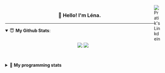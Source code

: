 <!--
<a href="https://twitter.com" target="_blank" rel="nofollow">
 <img align="right" alt="Pratik's Twitter" width="22px" src="https://cdn.jsdelivr.net/npm/simple-icons@v3/icons/twitter.svg" />
</a> 

-->
<a href="https://www.linkedin.com/in/lenagiacalone/" target="_blank" rel="nofollow">
 <img align="right" alt="Pratik's Linkdein" width="22px" src="https://cdn.jsdelivr.net/npm/simple-icons@v3/icons/linkedin.svg" />
</a>



<h3 align="center">👋 Hello! I'm Léna.</h3>

---

<!--
**lgiacalo/lgiacalo** is a ✨ _special_ ✨ repository because its `README.md` (this file) appears on your GitHub profile.

Here are some ideas to get you started:

- 🔭 I’m currently working on ...
- 🌱 I’m currently learning ...
- 👯 I’m looking to collaborate on ...
- 🤔 I’m looking for help with ...
- 💬 Ask me about ...
- 📫 How to reach me: ...
- 😄 Pronouns: ...
- ⚡ Fun fact: ...
-->

<details open>
 <summary> 😇 <b>My Github Stats</b>: </summary>
<br>
<p align = "center">
  <img src = "https://github-readme-stats.vercel.app/api?username=lgiacalo&show_icons=true&theme=nord" width="420">
  <img src = "https://github-readme-stats.vercel.app/api/top-langs/?username=lgiacalo&layout=compact&theme=nord">
</p>
 
<br>
<p align = "center">
  <imp src = "https://github-readme-stats.vercel.app/api/wakatime?username=lgiacalo&theme=nord">
</p>

</details>

<details>
 <summary>🤖 <b>My programming stats</b></summary>
 <br>
 
<!--START_SECTION:waka-->
![Code Time](http://img.shields.io/badge/Code%20Time-1%2C533%20hrs%2052%20mins-blue)

![Lines of code](https://img.shields.io/badge/From%20Hello%20World%20I%27ve%20Written-884%20Thousand%20lines%20of%20code-blue)

**🐱 My GitHub Data** 

> 🏆 120 Contributions in the Year 2022
 > 
> 📦 298.1 kB Used in GitHub's Storage 
 > 
> 🚫 Not Opted to Hire
 > 
> 📜 45 Public Repositories 
 > 
> 🔑 34 Private Repositories  
 > 
**I'm an Early 🐤** 

```text
🌞 Morning    91 commits     ██████░░░░░░░░░░░░░░░░░░░   25.93% 
🌆 Daytime    215 commits    ███████████████░░░░░░░░░░   61.25% 
🌃 Evening    45 commits     ███░░░░░░░░░░░░░░░░░░░░░░   12.82% 
🌙 Night      0 commits      ░░░░░░░░░░░░░░░░░░░░░░░░░   0.0%

```
📅 **I'm Most Productive on Monday** 

```text
Monday       82 commits     █████░░░░░░░░░░░░░░░░░░░░   23.36% 
Tuesday      62 commits     ████░░░░░░░░░░░░░░░░░░░░░   17.66% 
Wednesday    73 commits     █████░░░░░░░░░░░░░░░░░░░░   20.8% 
Thursday     73 commits     █████░░░░░░░░░░░░░░░░░░░░   20.8% 
Friday       56 commits     ████░░░░░░░░░░░░░░░░░░░░░   15.95% 
Saturday     5 commits      ░░░░░░░░░░░░░░░░░░░░░░░░░   1.42% 
Sunday       0 commits      ░░░░░░░░░░░░░░░░░░░░░░░░░   0.0%

```


📊 **This Week I Spent My Time On** 

```text
⌚︎ Time Zone: Europe/Paris

💬 Programming Languages: 
JavaScript               5 hrs 1 min         █████████████████░░░░░░░░   70.72% 
Bash                     1 hr 36 mins        █████░░░░░░░░░░░░░░░░░░░░   22.63% 
Markdown                 20 mins             █░░░░░░░░░░░░░░░░░░░░░░░░   4.77% 
Other                    5 mins              ░░░░░░░░░░░░░░░░░░░░░░░░░   1.3% 
CSS                      1 min               ░░░░░░░░░░░░░░░░░░░░░░░░░   0.29%

🔥 Editors: 
VS Code                  3 hrs 13 mins       █████████████████████████   100.0%

🐱‍💻 Projects: 
pappers-augmentations-ser2 hrs 58 mins       ██████████░░░░░░░░░░░░░░░   39.62% 
api-nodejs               2 hrs 52 mins       █████████░░░░░░░░░░░░░░░░   38.44% 
pappers-engine           1 hr 13 mins        ████░░░░░░░░░░░░░░░░░░░░░   16.46% 
madebyme                 20 mins             █░░░░░░░░░░░░░░░░░░░░░░░░   4.53% 
augmentations-server     2 mins              ░░░░░░░░░░░░░░░░░░░░░░░░░   0.47%

💻 Operating System: 
Mac                      3 hrs 13 mins       █████████████████████████   100.0%

```

**I Mostly Code in C** 

```text
C                        26 repos            ███████░░░░░░░░░░░░░░░░░░   31.33% 
JavaScript               17 repos            █████░░░░░░░░░░░░░░░░░░░░   20.48% 
HTML                     8 repos             ██░░░░░░░░░░░░░░░░░░░░░░░   9.64% 
Shell                    8 repos             ██░░░░░░░░░░░░░░░░░░░░░░░   9.64% 
C++                      4 repos             █░░░░░░░░░░░░░░░░░░░░░░░░   4.82%

```


**Timeline**

![Chart not found](https://raw.githubusercontent.com/lgiacalo/lgiacalo/main/charts/bar_graph.png) 


 Last Updated on 19/08/2022 12:12:16 UTC
<!--END_SECTION:waka-->

</details>
